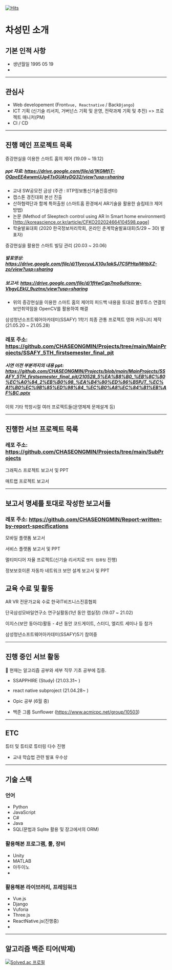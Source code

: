 [![Hits](https://hits.seeyoufarm.com/api/count/incr/badge.svg?url=https%3A%2F%2Fgithub.com%2FCHASEONGMIN&count_bg=%23036C49&title_bg=%230CBCDB&icon=&icon_color=%23E7E7E7&title=Hits&edge_flat=false)](https://hits.seeyoufarm.com)

<!--
**CHASEONGMIN/CHASEONGMIN** is a ✨ _special_ ✨ repository because its `README.md` (this file) appears on your GitHub profile.

Here are some ideas to get you started:

- 🔭 I’m currently working on ...
- 🌱 I’m currently learning ...
- 👯 I’m looking to collaborate on ...
- 🤔 I’m looking for help with ...
- 💬 Ask me about ...
- 📫 How to reach me: ...
- 😄 Pronouns: ...
- ⚡ Fun fact: ...
-->

# 차성민 소개

## 기본 인적 사항

  - 생년월일 1995 05 19
  - 

---

## 관심사 

  - Web developement (Front`vue, Reactnative` / Back`Django`) 
  - ICT 기획 (신기술 리서치, 거버넌스 기획 및 운영, 전략과제 기획 및 추진) =>  프로젝트 매니저(PM) 
  - CI / CD

---

## 진행 메인 프로젝트 목록

증강현실을 이용한 스마트 홈의 제어 (19.09 ~ 19.12)

##### ppt 자료: https://drive.google.com/file/d/1KGMfiT-OQpeEE4wwmUJg4TsGUAtyDQ32/view?usp=sharing

  - 교내 SW공모전 금상 (주관 : IITP정보통신기술진흥센터)
  - 캡스톤 경진대회 본선 진출
  - 산하협력단과 함께 특허출원 (스마트홈 환경에서 AR기술을 활용한 슬립테크 제어 방법)
  - 논문 (Method of Sleeptech control using AR ln Smart home environment) [http://koreascience.or.kr/article/CFKO202024664104598.page]
  - 학술발표대회 (2020 한국정보처리학회, 온라인 춘계학술발표대회(5/29 ~ 30)  발표자)

증강현실을 활용한 스마트 빌딩 관리 (20.03 ~ 20.06)

##### 발표영상: https://drive.google.com/file/d/11yecyuLX10u1akSJ7C5PHtpIWtbXZ-zo/view?usp=sharing
##### 보고서: https://drive.google.com/file/d/1fHwCgp7mo6uHcnrw-VbgyLEkU_9uztnx/view?usp=sharing

  - 위의 증강현실을 이용한 스마트 홈의 제어의 피드백 내용을 토대로 블루투스 연결의 보안취약점을 OpenCV를 활용하여 해결

삼성청년소프트웨어아카데미(SSAFY) 1학기 최종 관통 프로젝트 영화 커뮤니티 제작 (21.05.20 ~ 21.05.28)
### 레포 주소: https://github.com/CHASEONGMIN/Projects/tree/main/MainProjects/SSAFY_5TH_firstsemester_final_pjt
##### 시연 이전 부분까지의 내용 ppt: https://github.com/CHASEONGMIN/Projects/blob/main/MainProjects/SSAFY_5TH_firstsemester_final_pjt/210528_5%EA%B8%B0_%EB%8C%80%EC%A0%84_2%EB%B0%98_%EA%B4%80%ED%86%B5PJT_%EC%A1%B0%EC%9B%85%ED%98%84_%EC%B0%A8%EC%84%B1%EB%AF%BC.pptx

이외 기타 학창시절 여러 프로젝트들(운영체제 문제설계 등)

---

## 진행한 서브 프로젝트 목록

### 레포 주소: https://github.com/CHASEONGMIN/Projects/tree/main/SubProjects

그래픽스 프로젝트 보고서 및 PPT

매트랩 프로젝트 보고서

---

## 보고서 명세를 토대로 작성한 보고서들

### 레포 주소: https://github.com/CHASEONGMIN/Report-written-by-report-specifications

모바일 플랫폼 보고서

서비스 플랫폼 보고서 및 PPT

멀티미디어 자율 프로젝트(신기술 리서치로 `엣지 컴퓨팅` 진행)

정보보호이론 자동차 네트워크 보안 설계 보고서 및 PPT

## 교육 수료 및 활동

AR VR 전문가교육 수료    한국IT비즈니스진흥협회

단국삼성모바일연구소 연구실활동(1년 동안 랩실장) (19.07 ~ 21.02)

이지스(보안 동아리)활동 - 4년 동안 코드게이트, 스터디, 엘리트 세미나 등 참가

삼성청년소프트웨어아카데미(SSAFY)5기 참여중

---

## 진행 중인 서브 활동

  🔭 현재는 알고리즘 공부와 세부 직무 기초 공부에 집중.
  
  - SSAPPHIRE (Study) (21.03.31~ )
  
  - react native subproject (21.04.28~ )

  - Opic 공부 (6월 중)

  - 백준 그룹 Sunflower (https://www.acmicpc.net/group/10503)

---

## ETC

튜터 및 튜티로 튜터링 다수 진행

  - 교내 학습법 관련 발표 우수상 

---

## 기술 스택

### 언어

- Python
- JavaScript
- C#
- Java
- SQL(문법과 Sqlite 활용 및 장고에서의 ORM)

### 활용해본 프로그램, 툴, 장비

- Unity
- MATLAB
- 아두이노
- 

### 활용해본 라이브러리, 프레임워크

- Vue.js
- Django
- Vuforia
- Three.js
- ReactNative.js(진행중)
- 

---

## 알고리즘 백준 티어(박제)

[![Solved.ac 프로필](http://mazassumnida.wtf/api/v2/generate_badge?boj=ckpow)](https://solved.ac/ckpow)
